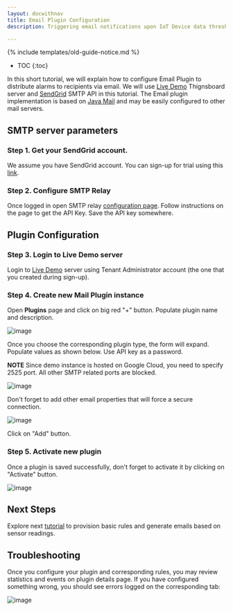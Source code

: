 ```yaml
---
layout: docwithnav
title: Email Plugin Configuration
description: Triggering email notifications upon IoT Device data thresholds

---
```


{% include templates/old-guide-notice.md %}

* TOC
{:toc}

In this short tutorial, we will explain how to configure Email Plugin to distribute alarms to recipients via email.
We will use [Live Demo](https://demo.thingsboard.io) Thignsboard server and [SendGrid](https://sendgrid.com/) SMTP API in this tutorial. 
The Email plugin implementation is based on [Java Mail](https://en.wikipedia.org/wiki/JavaMail) and may be easily configured to other mail servers.
  
## SMTP server parameters

### Step 1. Get your SendGrid account.

We assume you have SendGrid account. You can sign-up for trial using this [link](https://app.sendgrid.com/signup).
 
### Step 2. Configure SMTP Relay

Once logged in open SMTP relay [configuration page](https://app.sendgrid.com/guide/integrate/langs/smtp). 
Follow instructions on the page to get the API Key.
Save the API key somewhere.
 
## Plugin Configuration 

### Step 3. Login to Live Demo server

Login to [Live Demo](https://demo.thingsboard.io) server using Tenant Administrator account (the one that you created during sign-up).
 
### Step 4. Create new Mail Plugin instance

Open **Plugins** page and click on big red "+" button. Populate plugin name and description. 

![image](/images/samples/alarms/plugin-form.png)

Once you choose the corresponding plugin type, the form will expand. Populate values as shown below. Use API key as a password.

**NOTE** Since demo instance is hosted on Google Cloud, you need to specify 2525 port. All other SMTP related ports are blocked.

![image](/images/samples/alarms/plugin-configuration.png)

Don't forget to add other email properties that will force a secure connection.

![image](/images/samples/alarms/plugin-configuration-other.png)

Click on "Add" button.

### Step 5. Activate new plugin

Once a plugin is saved successfully, don't forget to activate it by clicking on "Activate" button.

![image](/images/samples/alarms/activate-plugin.png)

## Next Steps

Explore next [tutorial](/thingsboard-learning/docs/samples/alarms/basic-rules/) to provision basic rules and generate emails based on sensor readings.
  
## Troubleshooting

Once you configure your plugin and corresponding rules, you may review statistics and events on plugin details page.
If you have configured something wrong, you should see errors logged on the corresponding tab:

  ![image](/images/samples/alarms/plugin-events.png)

